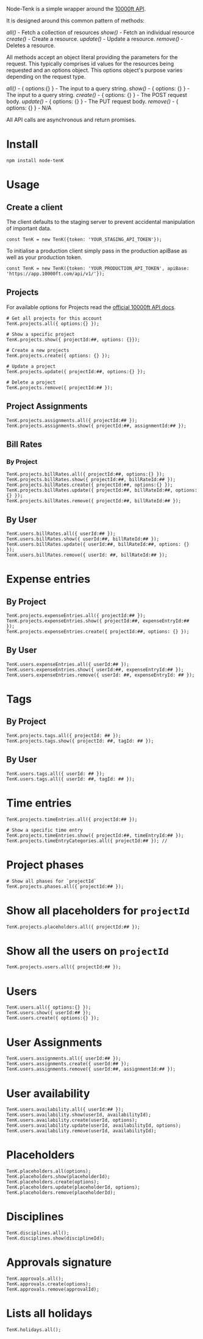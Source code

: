 Node-Tenk is a simple wrapper around the [10000ft API](https://github.com/10Kft/10kft-api).

It is designed around this common pattern of methods:

*all()* - Fetch a collection of resources
*show()* - Fetch an individual resource
*create()* - Create a resource.
*update()* - Update a resource.
*remove()* - Deletes a resource.

All methods accept an object literal providing the parameters for the request. This typically comprises id values for the resources being requested and an options object. This options object's purpose varies depending on the request type.

*all()* - { options:{} } - The input to a query string.
*show()* - { options: {} } - The input to a query string.
*create()* - { options: {} } - The POST request body.
*update()* - { options: {} } - The PUT request body.
*remove()* - { options: {} } - N/A

All API calls are asynchronous and return promises.


# Install

```
npm install node-tenK
```

# Usage

## Create a client

The client defaults to the staging server to prevent accidental manipulation of important data.

```
const TenK = new TenK({token: 'YOUR_STAGING_API_TOKEN'});
```

To initialise a production client simply pass in the production apiBase as well as your production token.
```
const TenK = new TenK({token: 'YOUR_PRODUCTION_API_TOKEN', apiBase: 'https://app.10000ft.com/api/v1/'});
```

## Projects

For available options for Projects read the [official 10000ft API docs](https://github.com/10Kft/10kft-api).

```
# Get all projects for this account
TenK.projects.all({ options:{} });

# Show a specific project
TenK.projects.show({ projectId:##, options: {}});

# Create a new projects
TenK.projects.create({ options: {} });

# Update a project
TenK.projects.update({ projectId:##, options:{} });

# Delete a project
TenK.projects.remove({ projectId:## });
```

## Project Assignments

```
TenK.projects.assignments.all({ projectId:## });
TenK.projects.assignments.show({ projectId:##, assignmentId:## });
```

## Bill Rates

### By Project
```
TenK.projects.billRates.all({ projectId:##, options:{} });
TenK.projects.billRates.show({ projectId:##, billRateId:## });
TenK.projects.billRates.create({ projectId:##, options:{} });
TenK.projects.billRates.update({ projectId:##, billRateId:##, options:{} });
TenK.projects.billRates.remove({ projectId:##, billRateId:## });
```

## By User
```
TenK.users.billRates.all({ userId:## });
TenK.users.billRates.show({ userId:##, billRateId:## });
TenK.users.billRates.update({ userId:##, billRateId:##, options: {} });
TenK.users.billRates.remove({ userId: ##, billRateId:## });
```

# Expense entries

## By Project
```
TenK.projects.expenseEntries.all({ projectId:## });
TenK.projects.expenseEntries.show({ projectId:##, expenseEntryId:## });
TenK.projects.expenseEntries.create({ projectId:##, options: {} });
```

## By User
```
TenK.users.expenseEntries.all({ userId:## });
TenK.users.expenseEntries.show({ userId:##, expenseEntryId:## });
TenK.users.expenseEntries.remove({ userId: ##, expenseEntryId: ## });
```

# Tags

## By Project
```
TenK.projects.tags.all({ projectId: ## });
TenK.projects.tags.show({ projectId: ##, tagId: ## });
```

## By User

```
TenK.users.tags.all({ userId: ## });
TenK.users.tags.all({ userId: ##, tagId: ## });
```

# Time entries
```
TenK.projects.timeEntries.all({ projectId:## });

# Show a specific time entry
TenK.projects.timeEntries.show({ projectId:##, timeEntryId:## });
TenK.projects.timeEntryCategories.all({ projectId:## }); //
```

# Project phases
```
# Show all phases for `projectId`
TenK.projects.phases.all({ projectId:## });
```

# Show all placeholders for `projectId`
```
TenK.projects.placeholders.all({ projectId:## });
```

# Show all the users on `projectId`
```
TenK.projects.users.all({ projectId:## });
```

# Users
```
TenK.users.all({ options:{} });
TenK.users.show({ userId:## });
TenK.users.create({ options:{} });
```

# User Assignments

```
TenK.users.assignments.all({ userId:## });
TenK.users.assignments.create({ userId:## });
TenK.users.assignments.remove({ userId:##, assignmentId:## });
```

# User availability
```
TenK.users.availability.all({ userId:## });
TenK.users.availability.show(userId, availabilityId);
TenK.users.availability.create(userId, options);
TenK.users.availability.update(userId, availabilityId, options);
TenK.users.availability.remove(userId, availabilityId);
```


# Placeholders
```
TenK.placeholders.all(options);
TenK.placeholders.show(placeholderId);
TenK.placeholders.create(options);
TenK.placeholders.update(placeholderId, options);
TenK.placeholders.remove(placeholderId);
```

# Disciplines
```
TenK.disciplines.all();
TenK.disciplines.show(disciplineId);
```

# Approvals signature
```
TenK.approvals.all();
TenK.approvals.create(options);
TenK.approvals.remove(approvalId);
```

# Lists all holidays
```
TenK.holidays.all();
```
